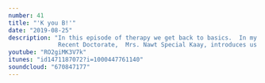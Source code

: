 ```yaml
---
number: 41
title: "'K you B!'"
date: "2019-08-25"
description: "In this episode of therapy we get back to basics.  In my office with me today is Dr. Theodore H. Cockstain, from the University of Witchery and Dark Farts.  His goat like ability to problem solve and translate, all while being on the sober team, is majestic to behold. 
              Recent Doctorate,  Mrs. Nawt Special Kaay, introduces us to her unique style of therapy.   Known for it's ease of use, this strategy can get you into any game!  We also discuss how she hasn't found a better man."
youtube: "RO2giMK3V7k"
itunes: "id1471187072?i=1000447761140"
soundcloud: "670847177"
---
```

